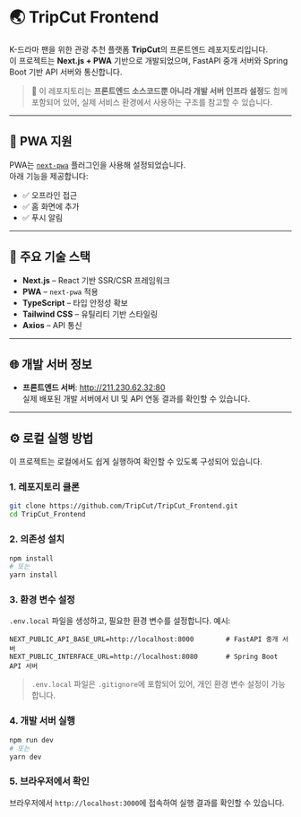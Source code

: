 # 🌏 TripCut Frontend

K-드라마 팬을 위한 관광 추천 플랫폼 **TripCut**의 프론트엔드 레포지토리입니다.  
이 프로젝트는 **Next.js + PWA** 기반으로 개발되었으며, FastAPI 중개 서버와 Spring Boot 기반 API 서버와 통신합니다.

> 🧩 이 레포지토리는 **프론트엔드 소스코드뿐 아니라 개발 서버 인프라 설정**도 함께 포함되어 있어, 실제 서비스 환경에서 사용하는 구조를 참고할 수 있습니다.

---

## 📱 PWA 지원

PWA는 [`next-pwa`](https://github.com/shadowwalker/next-pwa) 플러그인을 사용해 설정되었습니다.  
아래 기능을 제공합니다:

- ✅ 오프라인 접근
- ✅ 홈 화면에 추가
- ✅ 푸시 알림

---

## 🔧 주요 기술 스택

- **Next.js** – React 기반 SSR/CSR 프레임워크
- **PWA** – `next-pwa` 적용
- **TypeScript** – 타입 안정성 확보
- **Tailwind CSS** – 유틸리티 기반 스타일링
- **Axios** – API 통신

---

## 🌐 개발 서버 정보

- **프론트엔드 서버**: http://211.230.62.32:80  
  실제 배포된 개발 서버에서 UI 및 API 연동 결과를 확인할 수 있습니다.

---

## ⚙️ 로컬 실행 방법

이 프로젝트는 로컬에서도 쉽게 실행하여 확인할 수 있도록 구성되어 있습니다.

### 1. 레포지토리 클론

```bash
git clone https://github.com/TripCut/TripCut_Frontend.git
cd TripCut_Frontend
```
### 2. 의존성 설치

```bash
npm install
# 또는
yarn install
```
### 3. 환경 변수 설정

`.env.local` 파일을 생성하고, 필요한 환경 변수를 설정합니다. 예시:

```plaintext
NEXT_PUBLIC_API_BASE_URL=http://localhost:8000        # FastAPI 중개 서버
NEXT_PUBLIC_INTERFACE_URL=http://localhost:8080       # Spring Boot API 서버
```
> `.env.local` 파일은 `.gitignore`에 포함되어 있어, 개인 환경 변수 설정이 가능합니다.

### 4. 개발 서버 실행

```bash
npm run dev
# 또는
yarn dev
```
### 5. 브라우저에서 확인
브라우저에서 `http://localhost:3000`에 접속하여 실행 결과를 확인할 수 있습니다.

